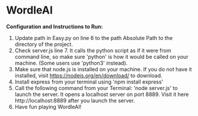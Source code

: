 # WordleAI

**Configuration and Instructions to Run:**

1. Update path in Easy.py on line 6 to the path Absolute Path to the directory of the project.
2. Check server.js line 7. It calls the python script as if it were from command line, so make sure 'python' is how it would be called on your machine. (Some users use 'python3' instead).
3. Make sure that node.js is installed on your machine. If you do not have it installed, visit https://nodejs.org/en/download/ to download.
4. Install express from your terminal using 'npm install express'
5. Call the following command from your Terminal: 'node server.js' to launch the server. It opens a localhost server on port 8889. Visit it here http://localhost:8889 after you launch the server.
6. Have fun playing WordleAI!
